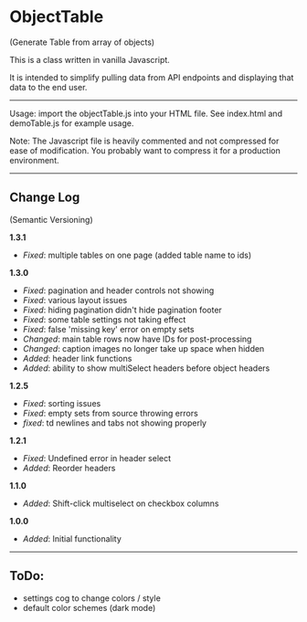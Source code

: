 # ObjectTable
(Generate Table from array of objects)

This is a class written in vanilla Javascript.

It is intended to simplify pulling data from API endpoints and displaying that data to the end user.

---
Usage: import the objectTable.js into your HTML file. See index.html and demoTable.js for example usage.

Note: The Javascript file is heavily commented and not compressed for ease of modification. You probably want to compress it for a production environment.

---
## Change Log
(Semantic Versioning)

**1.3.1**
* *Fixed*: multiple tables on one page (added table name to ids)

**1.3.0**
* *Fixed*: pagination and header controls not showing
* *Fixed*: various layout issues
* *Fixed*: hiding pagination didn't hide pagination footer
* *Fixed*: some table settings not taking effect
* *Fixed*: false 'missing key' error on empty sets
* *Changed*: main table rows now have IDs for post-processing
* *Changed*: caption images no longer take up space when hidden
* *Added*: header link functions
* *Added*: ability to show multiSelect headers before object headers

**1.2.5**
* *Fixed*: sorting issues
* *Fixed*: empty sets from source throwing errors
* *fixed*: td newlines and tabs not showing properly

**1.2.1**
* *Fixed*: Undefined error in header select
* *Added*: Reorder headers

**1.1.0**
* *Added*: Shift-click multiselect on checkbox columns

**1.0.0**
* *Added*: Initial functionality

---
## ToDo:
* settings cog to change colors / style
* default color schemes (dark mode)

